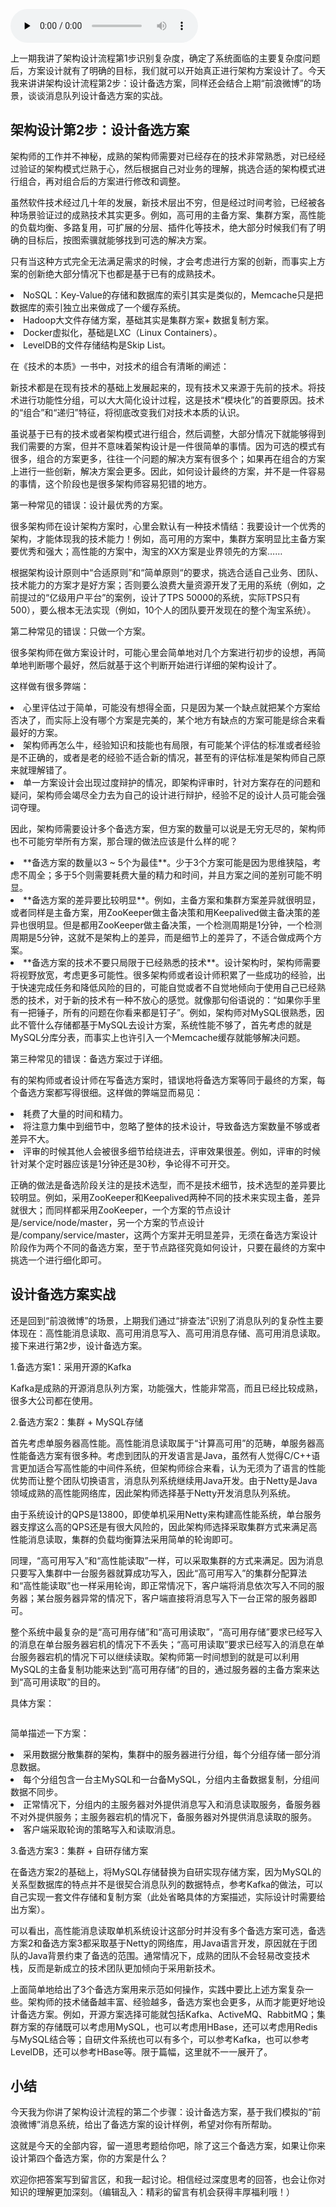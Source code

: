 <audio id="audio" title="11 | 架构设计流程：设计备选方案" controls="" preload="none"><source id="mp3" src="https://static001.geekbang.org/resource/audio/88/9d/8831d0d7dfb0649c61f0f61c0157749d.mp3"></audio>

上一期我讲了架构设计流程第1步识别复杂度，确定了系统面临的主要复杂度问题后，方案设计就有了明确的目标，我们就可以开始真正进行架构方案设计了。今天我来讲讲架构设计流程第2步：设计备选方案，同样还会结合上期“前浪微博”的场景，谈谈消息队列设计备选方案的实战。

## 架构设计第2步：设计备选方案

架构师的工作并不神秘，成熟的架构师需要对已经存在的技术非常熟悉，对已经经过验证的架构模式烂熟于心，然后根据自己对业务的理解，挑选合适的架构模式进行组合，再对组合后的方案进行修改和调整。

虽然软件技术经过几十年的发展，新技术层出不穷，但是经过时间考验，已经被各种场景验证过的成熟技术其实更多。例如，高可用的主备方案、集群方案，高性能的负载均衡、多路复用，可扩展的分层、插件化等技术，绝大部分时候我们有了明确的目标后，按图索骥就能够找到可选的解决方案。

只有当这种方式完全无法满足需求的时候，才会考虑进行方案的创新，而事实上方案的创新绝大部分情况下也都是基于已有的成熟技术。

<li>NoSQL：Key-Value的存储和数据库的索引其实是类似的，Memcache只是把数据库的索引独立出来做成了一个缓存系统。
</li>
<li>Hadoop大文件存储方案，基础其实是集群方案+ 数据复制方案。
</li>
<li>Docker虚拟化，基础是LXC（Linux Containers）。
</li>
<li>LevelDB的文件存储结构是Skip List。
</li>

在《技术的本质》一书中，对技术的组合有清晰的阐述：

> 
新技术都是在现有技术的基础上发展起来的，现有技术又来源于先前的技术。将技术进行功能性分组，可以大大简化设计过程，这是技术“模块化”的首要原因。技术的“组合”和“递归”特征，将彻底改变我们对技术本质的认识。


虽说基于已有的技术或者架构模式进行组合，然后调整，大部分情况下就能够得到我们需要的方案，但并不意味着架构设计是一件很简单的事情。因为可选的模式有很多，组合的方案更多，往往一个问题的解决方案有很多个；如果再在组合的方案上进行一些创新，解决方案会更多。因此，如何设计最终的方案，并不是一件容易的事情，这个阶段也是很多架构师容易犯错的地方。

第一种常见的错误：设计最优秀的方案。

很多架构师在设计架构方案时，心里会默认有一种技术情结：我要设计一个优秀的架构，才能体现我的技术能力！例如，高可用的方案中，集群方案明显比主备方案要优秀和强大；高性能的方案中，淘宝的XX方案是业界领先的方案……

根据架构设计原则中“合适原则”和“简单原则“的要求，挑选合适自己业务、团队、技术能力的方案才是好方案；否则要么浪费大量资源开发了无用的系统（例如，之前提过的“亿级用户平台”的案例，设计了TPS 50000的系统，实际TPS只有500），要么根本无法实现（例如，10个人的团队要开发现在的整个淘宝系统）。

第二种常见的错误：只做一个方案。

很多架构师在做方案设计时，可能心里会简单地对几个方案进行初步的设想，再简单地判断哪个最好，然后就基于这个判断开始进行详细的架构设计了。

这样做有很多弊端：

<li>心里评估过于简单，可能没有想得全面，只是因为某一个缺点就把某个方案给否决了，而实际上没有哪个方案是完美的，某个地方有缺点的方案可能是综合来看最好的方案。
</li>
<li>架构师再怎么牛，经验知识和技能也有局限，有可能某个评估的标准或者经验是不正确的，或者是老的经验不适合新的情况，甚至有的评估标准是架构师自己原来就理解错了。
</li>
<li>单一方案设计会出现过度辩护的情况，即架构评审时，针对方案存在的问题和疑问，架构师会竭尽全力去为自己的设计进行辩护，经验不足的设计人员可能会强词夺理。
</li>

因此，架构师需要设计多个备选方案，但方案的数量可以说是无穷无尽的，架构师也不可能穷举所有方案，那合理的做法应该是什么样的呢？

<li>**备选方案的数量以3 ~ 5个为最佳**。少于3个方案可能是因为思维狭隘，考虑不周全；多于5个则需要耗费大量的精力和时间，并且方案之间的差别可能不明显。
</li>
<li>**备选方案的差异要比较明显**。例如，主备方案和集群方案差异就很明显，或者同样是主备方案，用ZooKeeper做主备决策和用Keepalived做主备决策的差异也很明显。但是都用ZooKeeper做主备决策，一个检测周期是1分钟，一个检测周期是5分钟，这就不是架构上的差异，而是细节上的差异了，不适合做成两个方案。
</li>
<li>**备选方案的技术不要只局限于已经熟悉的技术**。设计架构时，架构师需要将视野放宽，考虑更多可能性。很多架构师或者设计师积累了一些成功的经验，出于快速完成任务和降低风险的目的，可能自觉或者不自觉地倾向于使用自己已经熟悉的技术，对于新的技术有一种不放心的感觉。就像那句俗语说的：“如果你手里有一把锤子，所有的问题在你看来都是钉子”。例如，架构师对MySQL很熟悉，因此不管什么存储都基于MySQL去设计方案，系统性能不够了，首先考虑的就是MySQL分库分表，而事实上也许引入一个Memcache缓存就能够解决问题。
</li>

第三种常见的错误：备选方案过于详细。

有的架构师或者设计师在写备选方案时，错误地将备选方案等同于最终的方案，每个备选方案都写得很细。这样做的弊端显而易见：

<li>耗费了大量的时间和精力。
</li>
<li>将注意力集中到细节中，忽略了整体的技术设计，导致备选方案数量不够或者差异不大。
</li>
<li>评审的时候其他人会被很多细节给绕进去，评审效果很差。例如，评审的时候针对某个定时器应该是1分钟还是30秒，争论得不可开交。
</li>

正确的做法是备选阶段关注的是技术选型，而不是技术细节，技术选型的差异要比较明显。例如，采用ZooKeeper和Keepalived两种不同的技术来实现主备，差异就很大；而同样都采用ZooKeeper，一个方案的节点设计是/service/node/master，另一个方案的节点设计是/company/service/master，这两个方案并无明显差异，无须在备选方案设计阶段作为两个不同的备选方案，至于节点路径究竟如何设计，只要在最终的方案中挑选一个进行细化即可。

## 设计备选方案实战

还是回到“前浪微博”的场景，上期我们通过“排查法”识别了消息队列的复杂性主要体现在：高性能消息读取、高可用消息写入、高可用消息存储、高可用消息读取。接下来进行第2步，设计备选方案。

1.备选方案1：采用开源的Kafka

Kafka是成熟的开源消息队列方案，功能强大，性能非常高，而且已经比较成熟，很多大公司都在使用。

2.备选方案2：集群 + MySQL存储

首先考虑单服务器高性能。高性能消息读取属于“计算高可用”的范畴，单服务器高性能备选方案有很多种。考虑到团队的开发语言是Java，虽然有人觉得C/C++语言更加适合写高性能的中间件系统，但架构师综合来看，认为无须为了语言的性能优势而让整个团队切换语言，消息队列系统继续用Java开发。由于Netty是Java领域成熟的高性能网络库，因此架构师选择基于Netty开发消息队列系统。

由于系统设计的QPS是13800，即使单机采用Netty来构建高性能系统，单台服务器支撑这么高的QPS还是有很大风险的，因此架构师选择采取集群方式来满足高性能消息读取，集群的负载均衡算法采用简单的轮询即可。

同理，“高可用写入”和“高性能读取”一样，可以采取集群的方式来满足。因为消息只要写入集群中一台服务器就算成功写入，因此“高可用写入”的集群分配算法和“高性能读取”也一样采用轮询，即正常情况下，客户端将消息依次写入不同的服务器；某台服务器异常的情况下，客户端直接将消息写入下一台正常的服务器即可。

整个系统中最复杂的是“高可用存储”和“高可用读取”，“高可用存储”要求已经写入的消息在单台服务器宕机的情况下不丢失；“高可用读取”要求已经写入的消息在单台服务器宕机的情况下可以继续读取。架构师第一时间想到的就是可以利用MySQL的主备复制功能来达到“高可用存储“的目的，通过服务器的主备方案来达到“高可用读取”的目的。

具体方案：

 <img src="https://static001.geekbang.org/resource/image/7b/8a/7b224715dc8efe67faa2af94922f948a.png" alt="">

简单描述一下方案：

<li>采用数据分散集群的架构，集群中的服务器进行分组，每个分组存储一部分消息数据。
</li>
<li>每个分组包含一台主MySQL和一台备MySQL，分组内主备数据复制，分组间数据不同步。
</li>
<li>正常情况下，分组内的主服务器对外提供消息写入和消息读取服务，备服务器不对外提供服务；主服务器宕机的情况下，备服务器对外提供消息读取的服务。
</li>
<li>客户端采取轮询的策略写入和读取消息。
</li>

3.备选方案3：集群 + 自研存储方案

在备选方案2的基础上，将MySQL存储替换为自研实现存储方案，因为MySQL的关系型数据库的特点并不是很契合消息队列的数据特点，参考Kafka的做法，可以自己实现一套文件存储和复制方案（此处省略具体的方案描述，实际设计时需要给出方案）。

可以看出，高性能消息读取单机系统设计这部分时并没有多个备选方案可选，备选方案2和备选方案3都采取基于Netty的网络库，用Java语言开发，原因就在于团队的Java背景约束了备选的范围。通常情况下，成熟的团队不会轻易改变技术栈，反而是新成立的技术团队更加倾向于采用新技术。

上面简单地给出了3个备选方案用来示范如何操作，实践中要比上述方案复杂一些。架构师的技术储备越丰富、经验越多，备选方案也会更多，从而才能更好地设计备选方案。例如，开源方案选择可能就包括Kafka、ActiveMQ、RabbitMQ；集群方案的存储既可以考虑用MySQL，也可以考虑用HBase，还可以考虑用Redis与MySQL结合等；自研文件系统也可以有多个，可以参考Kafka，也可以参考LevelDB，还可以参考HBase等。限于篇幅，这里就不一一展开了。

## 小结

今天我为你讲了架构设计流程的第二个步骤：设计备选方案，基于我们模拟的“前浪微博”消息系统，给出了备选方案的设计样例，希望对你有所帮助。

这就是今天的全部内容，留一道思考题给你吧，除了这三个备选方案，如果让你来设计第四个备选方案，你的方案是什么？

欢迎你把答案写到留言区，和我一起讨论。相信经过深度思考的回答，也会让你对知识的理解更加深刻。（编辑乱入：精彩的留言有机会获得丰厚福利哦！）


